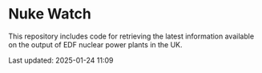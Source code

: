 # Nuke Watch

This repository includes code for retrieving the latest information available on the output of EDF nuclear power plants in the UK.

Last updated: 2025-01-24 11:09